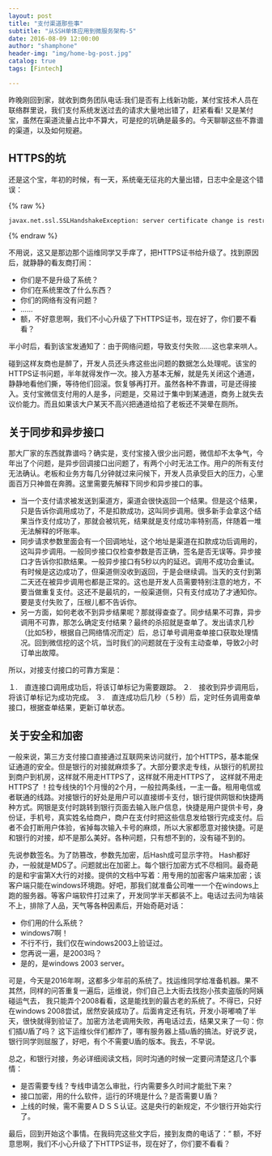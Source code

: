```yaml
---
layout: post
title: "支付渠道那些事"
subtitle: "从SSH单体应用到微服务架构-5"
date: 2016-08-09 12:00:00
author: "shamphone"
header-img: "img/home-bg-post.jpg"
catalog: true
tags: [Fintech]

---
```


昨晚刚回到家，就收到商务团队电话:我们是否有上线新功能，某付宝技术人员在联络群里说，我们支付系统发送过去的请求大量地出错了，赶紧看看! 又是某付宝，虽然在渠道流量占比中不算大，可是挖的坑确是最多的。今天聊聊这些不靠谱的渠道，以及如何规避。

## HTTPS的坑

还是这个宝，年初的时候，有一天，系统毫无征兆的大量出错，日志中全是这个错误：

{% raw %}

```hbs
javax.net.ssl.SSLHandshakeException: server certificate change is restrictedduring renegotiation
```

{% endraw %}

不用说，这又是那边那个运维同学又手痒了，把HTTPS证书给升级了。找到原因后，就静静的看友商打闹：

- 你们是不是升级了系统？
- 你们在系统里改了什么东西？
- 你们的网络有没有问题？
- ......
- 额，不好意思啊，我们不小心升级了下HTTPS证书，现在好了，你们要不看看？

半小时后，看到该宝发通知了：由于网络问题，导致支付失败......这也拿来哄人。

碰到这样友商也是醉了，开发人员还头疼这些出问题的数据怎么处理呢。该宝的HTTPS证书问题，半年就得发作一次。接入方基本无解，就是先关闭这个通道，静静地看他们撕，等待他们回滚。恢复够再打开。虽然各种不靠谱，可是还得接入。支付宝微信支付用的人是多，问题是，交易过于集中到某通道，商务上就失去议价能力。而且如果该大户某天不高兴把通道给掐了老板还不哭晕在厕所。

## 关于同步和异步接口

那大厂家的东西就靠谱吗？确实是，支付宝接入很少出问题，微信却不太争气，今年出了个问题，是异步回调接口出问题了，有两个小时无法工作。用户的所有支付无法确认。老板和业务方每几分钟就过来问候下，开发人员承受巨大的压力，心里面百万只神兽在奔腾。这里需要先解释下同步和异步接口的事。

- 当一个支付请求被发送到渠道方，渠道会很快返回一个结果。但是这个结果，只是告诉你调用成功了，不是扣款成功，这叫同步调用。很多新手会拿这个结果当作支付成功了，那就会被坑死，结果就是支付成功率特别高，伴随着一堆无法解释的坏账率。
- 同步请求参数里面会有一个回调地址，这个地址是渠道在扣款成功后调用的，这叫异步调用。一般同步接口仅检查参数是否正确，签名是否无误等。异步接口才告诉你扣款结果。一般异步接口有5秒以内的延迟。调用不成功会重试。有时候是这边成功了，但渠道侧没收到返回，于是会继续调。当天的支付到第二天还在被异步调用也都是正常的。这也是开发人员需要特别注意的地方，不要当做重复支付。这还不是最坑的，一般渠道侧，只有支付成功了才通知你。要是支付失败了，压根儿都不告诉你。
- 另一方面，如何老收不到异步结果呢？那就得查查了。同步结果不可靠，异步调用不可靠，那怎么确定支付结果？最终的杀招就是查单了。发出请求几秒（比如5秒，根据自己网络情况而定）后，总订单号调用查单接口获取处理情况。回到微信挖的这个坑，当时我们的问题就在于没有主动查单，导致2小时订单出故障。

所以，对接支付接口的可靠方案是：

１.　直连接口调用成功后，将该订单标记为需要跟踪。
２.　接收到异步调用后，将该订单标记为成功完成。
３.　直连成功后几秒（５秒）后，定时任务调用查单接口，根据查单结果，更新订单状态。

## 关于安全和加密

一般来说，第三方支付接口直接通过互联网来访问就行，加个HTTPS，基本能保证通道的安全。但是银行的对接就麻烦多了。大部分要求走专线，从银行的机房拉到商户到机房，这样就不用走HTTPS了，这样就不用走HTTPS了， 这样就不用走HTTPS了 ！拉专线快的1个月慢的2个月，一般拉两条线，一主一备。租用电信或者联通的线路。对接银行的好处是用户可以直接绑卡支付，银行提供网银和快捷两种方式。网银是支付时跳转到银行页面去输入账户信息，快捷是用户提供卡号，身份证，手机号，真实姓名给商户，商户在支付时把这些信息发给银行完成支付。后者不会打断用户体验，省掉每次输入卡号的麻烦，所以大家都愿意对接快捷。可是和银行的对接，却不是那么美好。各种问题，只有想不到的，没有碰不到的。

先说参数签名。为了防篡改，参数先加密，后Hash成可显示字符。 Hash都好办，一般就是MD5了。问题就出在加密上。每个银行加密方式不尽相同。最奇葩的是和宇宙第X大行的对接。提供的文档中写着：用专用的加密客户端来加密；该客户端只能在windows环境跑。好吧，那我们就准备公司唯一一个在windows上跑的服务器。等客户端软件打过来了，开发同学半天都装不上。电话过去问为啥装不上，排除了人品，天气等各种因素后，开始奇葩对话：

- 你们用的什么系统？
- windows7啊！
- 不行不行，我们仅在windows2003上验证过。
- 您再说一遍，是2003吗？
- 是的，是windows 2003 server。

可是，今天是2016年啊，这都多少年前的系统了。找运维同学给准备机器。果不其然，同样的问答重复一遍后，运维说，你们自己上大街去找抱小孩卖盗版的阿姨碰运气去， 我只能弄个2008看看，这是能找到的最古老的系统了。不得已，只好在windows 2008尝试，居然安装成功了。后面肯定还有坑，开发小哥嘟喃了半天，很快就得到验证了。加密方法老调用失败，再电话过去，结果又来了一句：你们插U盾了吗？ 这下运维伙伴们都炸了，哪有服务器上插u盾的搞法。好说歹说，银行同学则屈服了，好吧，有个不需要U盾的版本。我去，不早说。

总之，和银行对接，务必详细阅读文档，同时沟通的时候一定要问清楚这几个事情：

-  是否需要专线？专线申请怎么审批，行内需要多久时间才能批下来？
-  接口加密，用的什么软件，运行的环境是什么？是否需要Ｕ盾？
- 上线的时候，需不需要ＡＤＳＳ认证。这是央行的新规定，不少银行开始实行了。

最后，回到开始这个事情。在我码完这些文字后，接到友商的电话了：“ 额，不好意思啊，我们不小心升级了下HTTPS证书，现在好了，你们要不看看？
